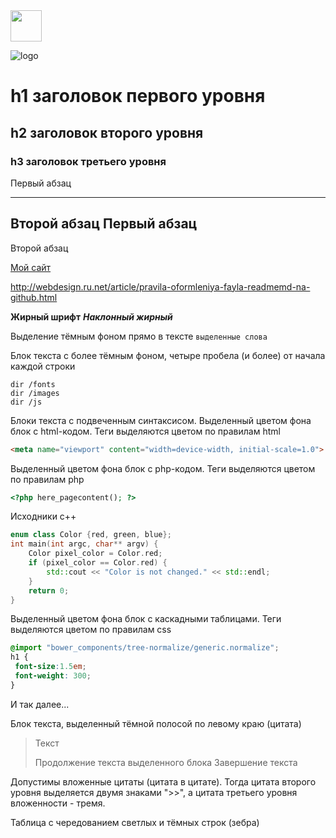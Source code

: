 <img src="https://library.kissclipart.com/20180906/llq/kissclipart-head-barber-logo-clipart-barber-logo-graphic-desig-1dec86552ff621a2.png" width=50px/>

![logo](https://library.kissclipart.com/20180906/llq/kissclipart-head-barber-logo-clipart-barber-logo-graphic-desig-1dec86552ff621a2.png)

h1 заголовок первого уровня
=====================

h2 заголовок второго уровня
-----------------------------------

### h3 заголовок третьего уровня

Первый абзац
***
Второй абзац
Первый абзац
---
Второй абзац

[Мой сайт](http://webdesign.ru.net)

http://webdesign.ru.net/article/pravila-oformleniya-fayla-readmemd-na-github.html

**Жирный шрифт**
***Наклонный жирный***

Выделение тёмным фоном прямо в тексте
`выделенные слова`

Блок текста с более тёмным фоном, четыре пробела (и более) от начала каждой строки

    dir /fonts
    dir /images
    dir /js

Блоки текста с подвеченным синтаксисом. Выделенный цветом фона блок с html-кодом. Теги выделяются цветом по правилам html

```html
<meta name="viewport" content="width=device-width, initial-scale=1.0">
```

Выделенный цветом фона блок с php-кодом. Теги выделяются цветом по правилам php

```php
<?php here_pagecontent(); ?>
```

Исходники с++
```c++
enum class Color {red, green, blue};
int main(int argc, char** argv) {
    Color pixel_color = Color.red;
    if (pixel_color == Color.red) {
        std::cout << "Color is not changed." << std::endl;
    }
    return 0;
}
```

Выделенный цветом фона блок с каскадными таблицами. Теги выделяются цветом по правилам css

```scss /* или css */
@import "bower_components/tree-normalize/generic.normalize";
h1 {
 font-size:1.5em;
 font-weight: 300;
}
```

И так далее...

Блок текста, выделенный тёмной полосой по левому краю (цитата)

> Текст
> 
> Продолжение текста выделенного блока
> Завершение текста

Допустимы вложенные цитаты (цитата в цитате). Тогда цитата второго уровня выделяется двумя знаками ">>", а цитата третьего уровня вложенности - тремя.

Таблица с чередованием светлых и тёмных строк (зебра)
